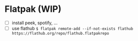 # Flatpak (WIP)

- [ ] install peek, spotify, ...
- [ ] use flathub `$ flatpak remote-add --if-not-exists flathub https://flathub.org/repo/flathub.flatpakrepo`
